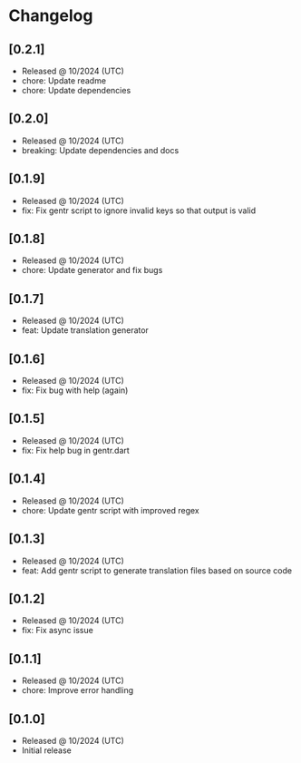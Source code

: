 # Changelog

## [0.2.1]

- Released @ 10/2024 (UTC)
- chore: Update readme
- chore: Update dependencies

## [0.2.0]

- Released @ 10/2024 (UTC)
- breaking: Update dependencies and docs

## [0.1.9]

- Released @ 10/2024 (UTC)
- fix: Fix gentr script to ignore invalid keys so that output is valid

## [0.1.8]

- Released @ 10/2024 (UTC)
- chore: Update generator and fix bugs

## [0.1.7]

- Released @ 10/2024 (UTC)
- feat: Update translation generator

## [0.1.6]

- Released @ 10/2024 (UTC)
- fix: Fix bug with help (again)

## [0.1.5]

- Released @ 10/2024 (UTC)
- fix: Fix help bug in gentr.dart

## [0.1.4]

- Released @ 10/2024 (UTC)
- chore: Update gentr script with improved regex

## [0.1.3]

- Released @ 10/2024 (UTC)
- feat: Add gentr script to generate translation files based on source code

## [0.1.2]

- Released @ 10/2024 (UTC)
- fix: Fix async issue

## [0.1.1]

- Released @ 10/2024 (UTC)
- chore: Improve error handling

## [0.1.0]

- Released @ 10/2024 (UTC)
- Initial release
